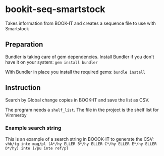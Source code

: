 # bookit-seq-smartstock
Takes information from BOOK-IT and creates a sequence file to use with Smartstock

## Preparation

Bundler is taking care of gem dependencies. Install Bundler if you don't have it on your system:
`gem install bundler`

With Bundler in place you install the required gems: `bundle install`

## Instruction
Search by Global change copies in BOOK-IT and save the list as CSV.

The program needs a `shelf_list`. The file in the project is the shelf list for Vimmerby

### Example search string
This is an example of a search string in BOOOK-IT to generate the CSV: `vhb/tg inte mag/pl (A*/hy ELLER B*/hy ELLER C*/hy ELLER E*/hy ELLER D*/hy) inte i/pu inte ref/pl`
